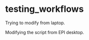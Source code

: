
# testing_workflows

<!-- badges: start -->
<!-- badges: end -->

Trying to modify from laptop.

Modifying the script from EPI desktop. 